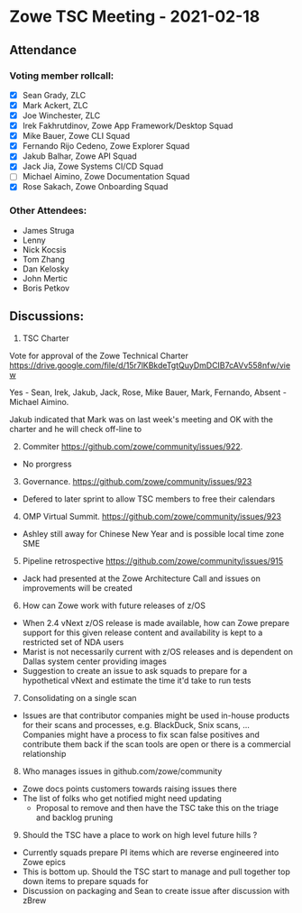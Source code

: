 # Zowe TSC Meeting - 2021-02-18


## **Attendance**


### Voting member rollcall:

*   [X] Sean Grady, ZLC	
*   [X] Mark Ackert, ZLC	
*   [X] Joe Winchester, ZLC
*   [X] Irek Fakhrutdinov, Zowe App Framework/Desktop Squad	
*   [X] Mike Bauer, Zowe CLI Squad	
*   [X] Fernando Rijo Cedeno, Zowe Explorer Squad	
*   [X] Jakub Balhar, Zowe API Squad	
*   [X] Jack Jia, Zowe Systems CI/CD Squad	
*   [ ] Michael Aimino, Zowe Documentation Squad	
*   [X] Rose Sakach, Zowe Onboarding Squad

### Other Attendees:

* James Struga
* Lenny
* Nick Kocsis
* Tom Zhang
* Dan Kelosky
* John Mertic
* Boris Petkov

## Discussions:

1. TSC Charter

Vote for approval of the Zowe Technical Charter
https://drive.google.com/file/d/15r7lKBkdeTgtQuyDmDCIB7cAVv558nfw/view

Yes - Sean, Irek, Jakub, Jack, Rose, Mike Bauer, Mark, Fernando, 
Absent - Michael Aimino.

Jakub indicated that Mark was on last week's meeting and OK with the charter and he will check off-line to 

2. Commiter https://github.com/zowe/community/issues/922. 
 - No prorgress
3. Governance. https://github.com/zowe/community/issues/923
 - Defered to later sprint to allow TSC members to free their calendars
4. OMP Virtual Summit.  https://github.com/zowe/community/issues/923
 - Ashley still away for Chinese New Year and is possible local time zone SME
5. Pipeline retrospective https://github.com/zowe/community/issues/915
 - Jack had presented at the Zowe Architecture Call and issues on improvements will be created
6. How can Zowe work with future releases of z/OS 
 - When 2.4 vNext z/OS release is made available, how can Zowe prepare support for this given release content and availability is kept to a restricted set of NDA users
  - Marist is not necessarily current with z/OS releases and is dependent on Dallas system center providing images
  - Suggestion to create an issue to ask squads to prepare for a hypothetical vNext and estimate the time it'd take to run tests
7. Consolidating on a single scan
  - Issues are that contributor companies might be used in-house products for their scans and processes, e.g. BlackDuck, Snix scans, ...   Companies might have a process to fix scan false positives and contribute them back if the scan tools are open or there is a commercial relationship
8. Who manages issues in github.com/zowe/community
  - Zowe docs points customers towards raising issues there
  - The list of folks who get notified might need updating
    - Proposal to remove and then have the TSC take this on the triage and backlog pruning
9. Should the TSC have a place to work on high level future hills ?
  - Currently squads prepare PI items which are reverse engineered into Zowe epics
  - This is bottom up.  Should the TSC start to manage and pull together top down items to prepare squads for 
  - Discussion on packaging and Sean to create issue after discussion with zBrew

